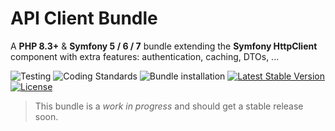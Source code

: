 # API Client Bundle
A **PHP 8.3+** & **Symfony 5 / 6 / 7** bundle extending the **Symfony HttpClient** component with extra features: authentication, caching, DTOs, ...

![Testing](https://github.com/AymDev/ApiClientBundle/workflows/Testing/badge.svg)
![Coding Standards](https://github.com/AymDev/ApiClientBundle/workflows/Coding%20Standards/badge.svg)
![Bundle installation](https://github.com/AymDev/ApiClientBundle/workflows/Bundle%20installation/badge.svg)
[![Latest Stable Version](https://poser.pugx.org/aymdev/api-client-bundle/v)](//packagist.org/packages/aymdev/api-client-bundle)
[![License](https://poser.pugx.org/aymdev/api-client-bundle/license)](//packagist.org/packages/aymdev/api-client-bundle)

>This bundle is a *work in progress* and should get a stable release soon.